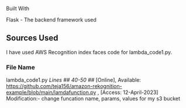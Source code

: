 Built With

Flask - The backend framework used


## Sources Used
I have used AWS Recognition index faces code for lambda_code1.py.
### File Name
lambda_code1.py
*Lines ## 40-50 ##*
[Online], Available: https://github.com/teja156/amazon-rekognition-example/blob/main/lamdafunction.py , [Access: 12-April-2023]
Modification:- change funcation name, params, values for my s3 bucket
